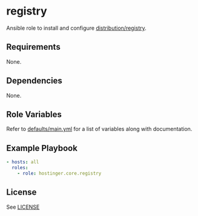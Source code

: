 # registry

Ansible role to install and configure [distribution/registry](https://github.com/distribution/distribution).

## Requirements

None.

## Dependencies

None.

## Role Variables

Refer to [defaults/main.yml](defaults/main.yml) for a list of variables along with documentation.

## Example Playbook

```yaml
- hosts: all
  roles:
    - role: hostinger.core.registry
```

## License

See [LICENSE](../../LICENSE)
